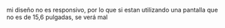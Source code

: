 mi diseño no es responsivo, por lo  que si estan utilizando una pantalla que no es de 15,6 pulgadas, se verá mal